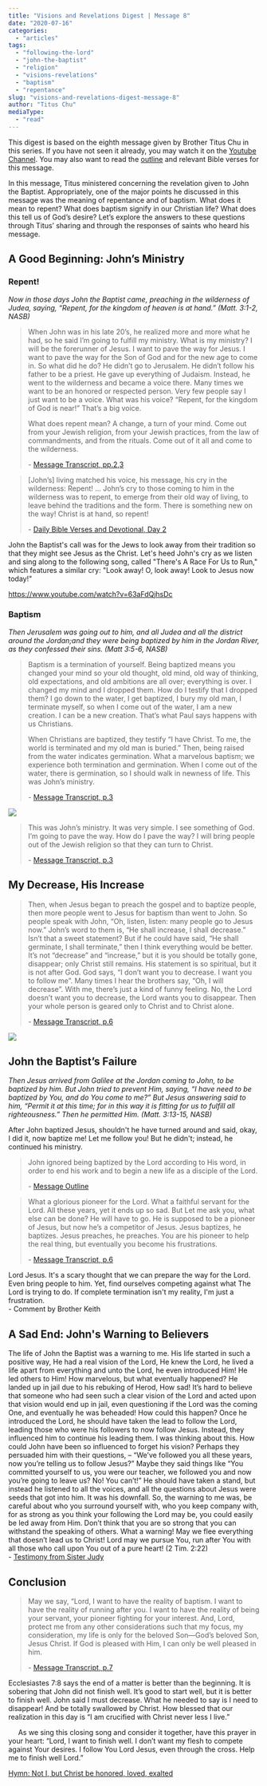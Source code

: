 ```yaml
---
title: "Visions and Revelations Digest | Message 8"
date: "2020-07-16"
categories: 
  - "articles"
tags: 
  - "following-the-lord"
  - "john-the-baptist"
  - "religion"
  - "visions-revelations"
  - "baptism"
  - "repentance"
slug: "visions-and-revelations-digest-message-8"
author: "Titus Chu"
mediaType: 
  - "read"
---
```


This digest is based on the eighth message given by Brother Titus Chu in this series. If you have not seen it already, you may watch it on the [Youtube Channel](https://youtu.be/RxuxxUzKYgs). You may also want to read the [outline](http://english.thechurchincleveland.org/uploads/3/6/7/5/3675146/visions_and_revelations_message_8.pdf) and relevant Bible verses for this message.

In this message, Titus ministered concerning the revelation given to John the Baptist. Appropriately, one of the major points he discussed in this message was the meaning of repentance and of baptism. What does it mean to repent? What does baptism signify in our Christian life? What does this tell us of God’s desire? Let’s explore the answers to these questions through Titus’ sharing and through the responses of saints who heard his message.

## A Good Beginning: John’s Ministry

### Repent!

_Now in those days John the Baptist came, preaching in the wilderness of Judea, saying, “Repent, for the kingdom of heaven is at hand.” (Matt. 3:1-2, NASB)_

> When John was in his late 20’s, he realized more and more what he had, so he said I’m going to fulfill my ministry. What is my ministry? I will be the forerunner of Jesus. I want to pave the way for Jesus. I want to pave the way for the Son of God and for the new age to come in. So what did he do? He didn’t go to Jerusalem. He didn’t follow his father to be a priest. He gave up everything of Judaism. Instead, he went to the wilderness and became a voice there. Many times we want to be an honored or respected person. Very few people say I just want to be a voice. What was his voice? “Repent, for the kingdom of God is near!” That’s a big voice. 
> 
> What does repent mean? A change, a turn of your mind. Come out from your Jewish religion, from your Jewish practices, from the law of commandments, and from the rituals. Come out of it all and come to the wilderness.
> 
> \- [Message Transcript, pp.2,3](http://english.thechurchincleveland.org/uploads/3/6/7/5/3675146/message_8_edited.pdf)

> \[John’s\] living matched his voice, his message, his cry in the wilderness: Repent! … John’s cry to those coming to him in the wilderness was to repent, to emerge from their old way of living, to leave behind the traditions and the form. There is something new on the way! Christ is at hand, so repent!
> 
> \- [Daily Bible Verses and Devotional, Day 2](http://english.thechurchincleveland.org/uploads/3/6/7/5/3675146/daily_bible_verses_message_8.pdf)

John the Baptist's call was for the Jews to look away from their tradition so that they might see Jesus as the Christ. Let's heed John's cry as we listen and sing along to the following song, called "There's A Race For Us to Run," which features a similar cry: "Look away! O, look away! Look to Jesus now today!"

https://www.youtube.com/watch?v=63aFdQjhsDc

### Baptism

_Then Jerusalem was going out to him, and all Judea and all the district around the Jordan;and they were being baptized by him in the Jordan River, as they confessed their sins. (Matt 3:5-6, NASB)_

> Baptism is a termination of yourself. Being baptized means you changed your mind so your old thought, old mind, old way of thinking, old expectations, and old ambitions are all over; everything is over. I changed my mind and I dropped them. How do I testify that I dropped them? I go down to the water, I get baptized, I bury my old man, I terminate myself, so when I come out of the water, I am a new creation. I can be a new creation. That’s what Paul says happens with us Christians.
> 
> When Christians are baptized, they testify “I have Christ. To me, the world is terminated and my old man is buried.” Then, being raised from the water indicates germination. What a marvelous baptism; we experience both termination and germination. When I come out of the water, there is germination, so I should walk in newness of life. This was John’s ministry.
> 
> \- [Message Transcript, p.3](http://english.thechurchincleveland.org/uploads/3/6/7/5/3675146/message_8_edited.pdf)

[![](http://english.thechurchincleveland.org/uploads/3/6/7/5/3675146/msg8-quote3-1-0_orig.png )](http://english.thechurchincleveland.org/uploads/3/6/7/5/3675146/msg8-quote3-1-0_orig.png )

> This was John’s ministry. It was very simple. I see something of God. I’m going to pave the way. How do I pave the way? I will bring people out of the Jewish religion so that they can turn to Christ.
> 
> \- [Message Transcript, p.3](http://english.thechurchincleveland.org/uploads/3/6/7/5/3675146/message_8_edited.pdf)

## My Decrease, His Increase

> Then, when Jesus began to preach the gospel and to baptize people, then more people went to Jesus for baptism than went to John. So people speak with John, “Oh, listen, listen: many people go to Jesus now.” John’s word to them is, “He shall increase, I shall decrease.” Isn’t that a sweet statement? But if he could have said, “He shall germinate, I shall terminate,” then I think everything would be better. It’s not “decrease” and “increase,” but it is you should be totally gone, disappear; only Christ still remains. His statement is so spiritual, but it is not after God. God says, “I don’t want you to decrease. I want you to follow me”. Many times I hear the brothers say, “Oh, I will decrease”. With me, there’s just a kind of funny feeling. No, the Lord doesn’t want you to decrease, the Lord wants you to disappear. Then your whole person is geared only to Christ and to Christ alone. 
> 
> \- [Message Transcript, p.6](http://english.thechurchincleveland.org/uploads/3/6/7/5/3675146/message_8_edited.pdf)

[![](http://english.thechurchincleveland.org/uploads/3/6/7/5/3675146/msg8-quote5-1-0_orig.png )]( http://english.thechurchincleveland.org/uploads/3/6/7/5/3675146/msg8-quote5-1-0_orig.png )

## John the Baptist’s Failure

_Then Jesus arrived from Galilee at the Jordan coming to John, to be baptized by him. But John tried to prevent Him, saying, “I have need to be baptized by You, and do You come to me?” But Jesus answering said to him, “Permit it at this time; for in this way it is fitting for us to fulfill all righteousness.” Then he permitted Him. (Matt. 3:13-15, NASB)_

After John baptized Jesus, shouldn't he have turned around and said, okay, I did it, now baptize me! Let me follow you! But he didn't; instead, he continued his ministry.

> John ignored being baptized by the Lord according to His word, in order to end his work and to begin a new life as a disciple of the Lord.
> 
> \- [Message Outline](http://english.thechurchincleveland.org/uploads/3/6/7/5/3675146/visions_and_revelations_message_8.pdf)

> What a glorious pioneer for the Lord. What a faithful servant for the Lord. All these years, yet it ends up so sad. But Let me ask you, what else can be done? He will have to go. He is supposed to be a pioneer of Jesus, but now he’s a competitor of Jesus. Jesus baptizes, he baptizes. Jesus preaches, he preaches. You are his pioneer to help the real thing, but eventually you become his frustrations. 
> 
> \- [Message Transcript, p.6](http://english.thechurchincleveland.org/uploads/3/6/7/5/3675146/message_8_edited.pdf)

Lord Jesus. It's a scary thought that we can prepare the way for the Lord. Even bring people to him. Yet, find ourselves competing against what The Lord is trying to do. If complete termination isn't my reality, I'm just a frustration.  
\- Comment by Brother Keith

## A Sad End: John's Warning to Believers

The life of John the Baptist was a warning to me. His life started in such a positive way, He had a real vision of the Lord, He knew the Lord, he lived a life apart from everything and unto the Lord, he even introduced Him! He led others to Him! How marvelous, but what eventually happened? He landed up in jail due to his rebuking of Herod, How sad! It’s hard to believe that someone who had seen such a clear vision of the Lord and acted upon that vision would end up in jail, even questioning if the Lord was the coming One, and eventually he was beheaded! How could this happen? Once he introduced the Lord, he should have taken the lead to follow the Lord, leading those who were his followers to now follow Jesus. Instead, they influenced him to continue his leading them. I was thinking about this. How could John have been so influenced to forget his vision? Perhaps they persuaded him with their questions, – “We’ve followed you all these years, now you’re telling us to follow Jesus?” Maybe they said things like “You committed yourself to us, you were our teacher, we followed you and now you’re going to leave us? No! You can’t!” He should have taken a stand, but instead he listened to all the voices, and all the questions about Jesus were seeds that got into him. It was his downfall. So, the warning to me was, be careful about who you surround yourself with, who you keep company with, for as strong as you think your following the Lord may be, you could easily be led away from Him. Don’t think that you are so strong that you can withstand the speaking of others. What a warning! May we flee everything that doesn’t lead us to Christ! Lord may we pursue You, run after You with all those who call upon You out of a pure heart! (2 Tim. 2:22)  
\- [Testimony from Sister Judy](http://english.thechurchincleveland.org/uploads/3/6/7/5/3675146/judy_godshall.pdf)

## Conclusion

> May we say, “Lord, I want to have the reality of baptism. I want to have the reality of running after you. I want to have the reality of being your servant, your pioneer fighting for your interest. And, Lord, protect me from any other considerations such that my focus, my consideration, my life is only for the beloved Son—God’s beloved Son, Jesus Christ. If God is pleased with Him, I can only be well pleased in him.
> 
> \- [Message Transcript, p.7](http://english.thechurchincleveland.org/uploads/3/6/7/5/3675146/message_8_edited.pdf)

Ecclesiastes 7:8 says the end of a matter is better than the beginning. It is sobering that John did not finish well. It’s good to start well, but it is better to finish well. John said I must decrease. What he needed to say is I need to disappear! And be totally swallowed by Christ. How blessed that our realization in this day is “I am crucified with Christ never less I live.”

     As we sing this closing song and consider it together, have this prayer in your heart: “Lord, I want to finish well. I don’t want my flesh to compete against Your desires. I follow You Lord Jesus, even through the cross. Help me to finish well Lord.”

[Hymn: Not I, but Christ be honored, loved, exalted](https://www.hymnal.net/en/hymn/h/591)
